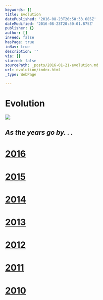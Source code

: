 ```yaml
---
keywords: []
title: Evolution
datePublished: '2016-08-23T20:50:33.685Z'
dateModified: '2016-08-23T20:50:01.875Z'
publisher: {}
author: []
inFeed: false
hasPage: true
inNav: true
description: ''
via: {}
starred: false
sourcePath: _posts/2016-01-21-evolution.md
url: evolution/index.html
_type: WebPage

---
```

# Evolution
![](https://s3-us-west-2.amazonaws.com/the-grid-img/p/d5eb2ebc17cc38ff7986534c9d669c5a7ebb4b77.jpg)

## _As the years go by. . ._

# [2016][0]

# [2015][1]

# [2014][2]

# [2013][3]

# [2012][4]

# [2011][5]

# [2010][6]

[0]: http://thecreationist.us/2016/
[1]: http://thecreationist.us/2015/
[2]: http://thecreationist.us/2014/
[3]: http://thecreationist.us/2013/
[4]: http://thecreationist.us/2012/
[5]: http://thecreationist.us/2011/
[6]: http://thecreationist.us/2010/